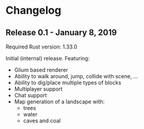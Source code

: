 # Changelog

## Release 0.1 - January 8, 2019

Required Rust version: 1.33.0

Initial (internal) release. Featuring:

* Glium based renderer
* Ability to walk around, jump, collide with scene, ...
* Ability to dig/place multiple types of blocks
* Multiplayer support
* Chat support
* Map generation of a landscape with:
  - trees
  - water
  - caves and coal
